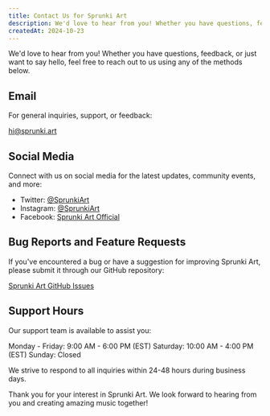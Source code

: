 ```yaml
---
title: Contact Us for Sprunki Art
description: We'd love to hear from you! Whether you have questions, feedback, or just want to say hello, feel free to reach out to us using any of the methods below.
createdAt: 2024-10-23
---
```


We'd love to hear from you! Whether you have questions, feedback, or just want to say hello, feel free to reach out to us using any of the methods below.

## Email

For general inquiries, support, or feedback:

[hi@sprunki.art](mailto:hi@sprunki.art)

## Social Media

Connect with us on social media for the latest updates, community events, and more:

- Twitter: [@SprunkiArt](https://twitter.com/SprunkiArt)
- Instagram: [@SprunkiArt](https://instagram.com/SprunkiArt)
- Facebook: [Sprunki Art Official](https://facebook.com/SprunkiArtOfficial)

## Bug Reports and Feature Requests

If you've encountered a bug or have a suggestion for improving Sprunki Art, please submit it through our GitHub repository:

[Sprunki Art GitHub Issues](https://github.com/sprunkiart/issues)

## Support Hours

Our support team is available to assist you:

Monday - Friday: 9:00 AM - 6:00 PM (EST)
Saturday: 10:00 AM - 4:00 PM (EST)
Sunday: Closed

We strive to respond to all inquiries within 24-48 hours during business days.

Thank you for your interest in Sprunki Art. We look forward to hearing from you and creating amazing music together!
